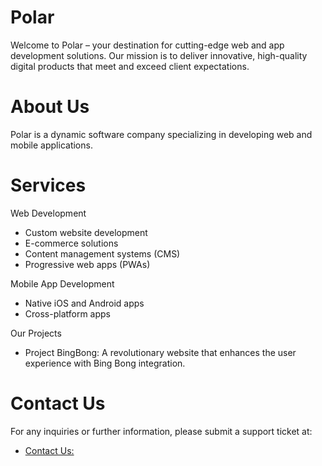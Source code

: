 # Polar

Welcome to Polar – your destination for cutting-edge web and app development solutions. Our mission is to deliver innovative, high-quality digital products that meet and exceed client expectations.

# About Us

Polar is a dynamic software company specializing in developing web and mobile applications.

# Services
Web Development
 - Custom website development
 - E-commerce solutions
 - Content management systems (CMS)
 - Progressive web apps (PWAs)

Mobile App Development
 - Native iOS and Android apps
 - Cross-platform apps

Our Projects
 - Project BingBong: A revolutionary website that enhances the user experience with Bing Bong integration.

# Contact Us
For any inquiries or further information, please submit a support ticket at:
- [Contact Us:](https://shiniman.github.io/Polar-Contact-Us/)
